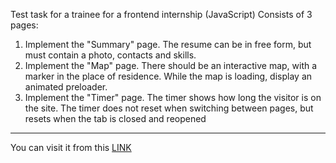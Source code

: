 Test task for a trainee for a frontend internship (JavaScript)
Consists of 3 pages:
1. Implement the "Summary" page. The resume can be in free form, but must contain a photo, contacts and skills.
2. Implement the "Map" page. There should be an interactive map, with a marker in the place of residence. While the map is loading, display an animated preloader.
3. Implement the "Timer" page. The timer shows how long the visitor is on the site. The timer does not reset when switching between pages, but resets when the tab is closed and reopened
---
You can visit it from this [LINK](https://reigen06.github.io/Web-bee-test-assignment/ "link on my page")

